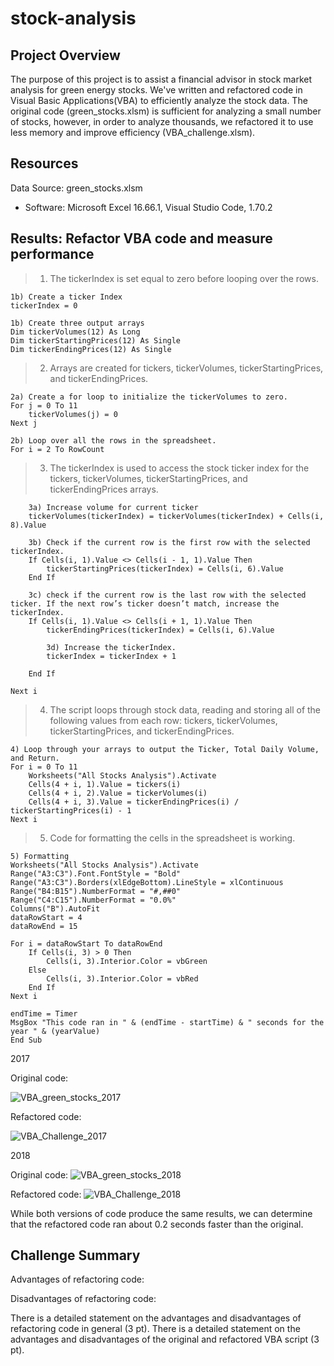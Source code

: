 # stock-analysis
## Project Overview
The purpose of this project is to assist a financial advisor in stock market analysis for green energy stocks. We've written and refactored code in Visual Basic Applications(VBA) to efficiently analyze the stock data. The original code (green_stocks.xlsm) is sufficient for analyzing a small number of stocks, however, in order to analyze thousands, we refactored it to use less memory and improve efficiency (VBA_challenge.xlsm). 

## Resources
Data Source: green_stocks.xlsm
- Software: Microsoft Excel 16.66.1, Visual Studio Code, 1.70.2

## Results: Refactor VBA code and measure performance
> 1. The tickerIndex is set equal to zero before looping over the rows.

    1b) Create a ticker Index
    tickerIndex = 0
    
    1b) Create three output arrays
    Dim tickerVolumes(12) As Long
    Dim tickerStartingPrices(12) As Single
    Dim tickerEndingPrices(12) As Single

> 2. Arrays are created for tickers, tickerVolumes, tickerStartingPrices, and tickerEndingPrices.

    2a) Create a for loop to initialize the tickerVolumes to zero.
    For j = 0 To 11
        tickerVolumes(j) = 0
    Next j

    2b) Loop over all the rows in the spreadsheet.
    For i = 2 To RowCount

> 3. The tickerIndex is used to access the stock ticker index for the tickers, tickerVolumes, tickerStartingPrices, and tickerEndingPrices arrays.

        3a) Increase volume for current ticker
        tickerVolumes(tickerIndex) = tickerVolumes(tickerIndex) + Cells(i, 8).Value
        
        3b) Check if the current row is the first row with the selected tickerIndex.
        If Cells(i, 1).Value <> Cells(i - 1, 1).Value Then
            tickerStartingPrices(tickerIndex) = Cells(i, 6).Value
        End If
        
        3c) check if the current row is the last row with the selected ticker. If the next row’s ticker doesn’t match, increase the tickerIndex.
        If Cells(i, 1).Value <> Cells(i + 1, 1).Value Then
            tickerEndingPrices(tickerIndex) = Cells(i, 6).Value

            3d) Increase the tickerIndex.
            tickerIndex = tickerIndex + 1

        End If

    Next i
    
> 4. The script loops through stock data, reading and storing all of the following values from each row: tickers, tickerVolumes, tickerStartingPrices, and tickerEndingPrices.

    4) Loop through your arrays to output the Ticker, Total Daily Volume, and Return.
    For i = 0 To 11
        Worksheets("All Stocks Analysis").Activate
        Cells(4 + i, 1).Value = tickers(i)
        Cells(4 + i, 2).Value = tickerVolumes(i)
        Cells(4 + i, 3).Value = tickerEndingPrices(i) / tickerStartingPrices(i) - 1
    Next i

> 5. Code for formatting the cells in the spreadsheet is working.

    5) Formatting
    Worksheets("All Stocks Analysis").Activate
    Range("A3:C3").Font.FontStyle = "Bold"
    Range("A3:C3").Borders(xlEdgeBottom).LineStyle = xlContinuous
    Range("B4:B15").NumberFormat = "#,##0"
    Range("C4:C15").NumberFormat = "0.0%"
    Columns("B").AutoFit
    dataRowStart = 4
    dataRowEnd = 15

    For i = dataRowStart To dataRowEnd
        If Cells(i, 3) > 0 Then
            Cells(i, 3).Interior.Color = vbGreen
        Else
            Cells(i, 3).Interior.Color = vbRed
        End If
    Next i
 
    endTime = Timer
    MsgBox "This code ran in " & (endTime - startTime) & " seconds for the year " & (yearValue)
    End Sub

2017 

Original code: 

![VBA_green_stocks_2017](https://user-images.githubusercontent.com/111623064/197681265-a885b73b-5c03-4e2d-989c-d137386abc11.png)

Refactored code: 

![VBA_Challenge_2017](https://user-images.githubusercontent.com/111623064/197681235-1b6b67f9-a176-4bf6-81b7-6c20a3dc147d.png)

2018

Original code: 
![VBA_green_stocks_2018](https://user-images.githubusercontent.com/111623064/197681322-d9596cc5-b428-4381-b5f5-f93c3494cd73.png)

Refactored code: 
![VBA_Challenge_2018](https://user-images.githubusercontent.com/111623064/197681306-a4652268-e0a8-4dd8-99ac-86abb9fd1ba1.png)

While both versions of code produce the same results, we can determine that the refactored code ran about 0.2 seconds faster than the original. 

## Challenge Summary
Advantages of refactoring code: 

Disadvantages of refactoring code: 

There is a detailed statement on the advantages and disadvantages of refactoring code in general (3 pt).
There is a detailed statement on the advantages and disadvantages of the original and refactored VBA script (3 pt).
